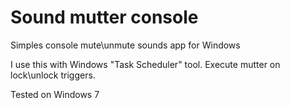# Sound mutter console
Simples console mute\unmute sounds app for Windows

I use this with Windows "Task Scheduler" tool. Execute mutter on lock\unlock triggers.

Tested on Windows 7
